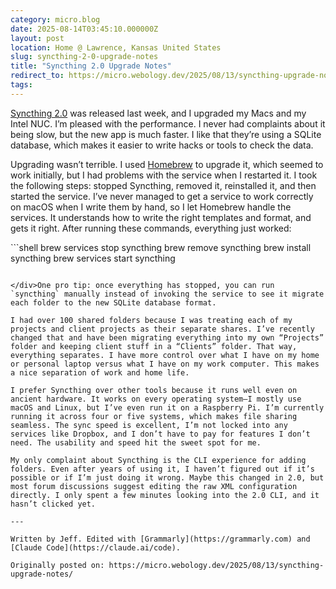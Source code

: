 ```yaml
---
category: micro.blog
date: 2025-08-14T03:45:10.000000Z
layout: post
location: Home @ Lawrence, Kansas United States
slug: syncthing-2-0-upgrade-notes
title: "Syncthing 2.0 Upgrade Notes"
redirect_to: https://micro.webology.dev/2025/08/13/syncthing-upgrade-notes/
tags:
---
```


[Syncthing 2.0](https://github.com/syncthing/syncthing/releases/tag/v2.0.0) was released last week, and I upgraded my Macs and my Intel NUC. I’m pleased with the performance. I never had complaints about it being slow, but the new app is much faster. I like that they’re using a SQLite database, which makes it easier to write hacks or tools to check the data.

Upgrading wasn’t terrible. I used [Homebrew](https://brew.sh) to upgrade it, which seemed to work initially, but I had problems with the service when I restarted it. I took the following steps: stopped Syncthing, removed it, reinstalled it, and then started the service. I’ve never managed to get a service to work correctly on macOS when I write them by hand, so I let Homebrew handle the services. It understands how to write the right templates and format, and gets it right. After running these commands, everything just worked:

<div class="highlight">```shell
brew services stop syncthing  
brew remove syncthing  
brew install syncthing  
brew services start syncthing

```

</div>One pro tip: once everything has stopped, you can run `syncthing` manually instead of invoking the service to see it migrate each folder to the new SQLite database format.

I had over 100 shared folders because I was treating each of my projects and client projects as their separate shares. I’ve recently changed that and have been migrating everything into my own “Projects” folder and keeping client stuff in a “Clients” folder. That way, everything separates. I have more control over what I have on my home or personal laptop versus what I have on my work computer. This makes a nice separation of work and home life.

I prefer Syncthing over other tools because it runs well even on ancient hardware. It works on every operating system—I mostly use macOS and Linux, but I’ve even run it on a Raspberry Pi. I’m currently running it across four or five systems, which makes file sharing seamless. The sync speed is excellent, I’m not locked into any services like Dropbox, and I don’t have to pay for features I don’t need. The usability and speed hit the sweet spot for me.

My only complaint about Syncthing is the CLI experience for adding folders. Even after years of using it, I haven’t figured out if it’s possible or if I’m just doing it wrong. Maybe this changed in 2.0, but most forum discussions suggest editing the raw XML configuration directly. I only spent a few minutes looking into the 2.0 CLI, and it hasn’t clicked yet.

---

Written by Jeff. Edited with [Grammarly](https://grammarly.com) and [Claude Code](https://claude.ai/code).

Originally posted on: https://micro.webology.dev/2025/08/13/syncthing-upgrade-notes/
